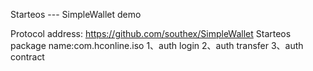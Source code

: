 
  Starteos ---  SimpleWallet demo

  Protocol address:
  https://github.com/southex/SimpleWallet
  Starteos package name:com.hconline.iso
  1、auth login
  2、auth transfer
  3、auth contract
 